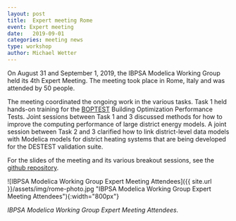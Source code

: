 ```yaml
---
layout: post
title:  Expert meeting Rome
event: Expert meeting
date:   2019-09-01
categories: meeting news
type: workshop
author: Michael Wetter
---
```


On August 31 and September 1, 2019, the IBPSA Modelica Working Group held its 4th Expert Meeting.
The meeting took place in Rome, Italy
and was attended by 50 people.

<!--excerpt-->
The meeting coordinated the ongoing work in the various tasks.
Task 1 held hands-on training for the
[BOPTEST](https://github.com/ibpsa/modelica-working-group-boptest)
Building Optimization Performance Tests.
Joint sessions between Task 1 and 3 discussed methods for how
to improve the computing performance of large district energy models.
A joint session between Task 2 and 3 clarified how to link
district-level data models with Modelica models for district
heating systems that are being developed for the DESTEST
validation suite.

For the slides of the meeting and its various breakout sessions,
see the [github repository](https://github.com/ibpsa/modelica-working-group/tree/master/meetings/2019-08-31-expert-meeting-rome).

![IBPSA Modelica Working Group Expert Meeting Attendees]({{ site.url }}/assets/img/rome-photo.jpg "IBPSA Modelica Working Group Expert Meeting Attendees"){:width="800px"}

*IBPSA Modelica Working Group Expert Meeting Attendees.*
